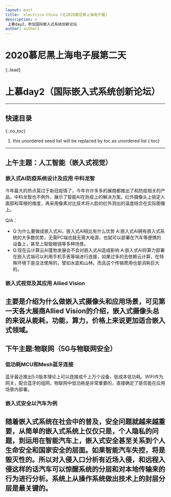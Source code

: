 ```yaml
---
layout: post
title:  electrica China (记2020慕尼黑上海电子展)
description: >
 上慕day2，参加国际嵌入式系统创新论坛
author: author1
---
```

# 2020慕尼黑上海电子展第二天
 {:.lead}


# 上慕day2（国际嵌入式系统创新论坛）
--------

## 快速目录
{:.no_toc}
1. this unordered seed list will be replaced by toc as unordered list
{:toc}

---
## 上午主题：人工智能（嵌入式视觉）

### 嵌入式AI防疫系统设计及应用 中科龙智 
今年最大的热点莫过于新冠疫情了，今年许许多多的展商都推出了和防疫相关的产品，中科龙智也不例外，展示了智能AI在防疫上的解决方案。红外摄像头上锁定人面部和耳根的维度，再采用像素对比技术将人脸的红外测出的温度结合在实际图像上。

Q/A：
- Q:为什么要做成嵌入式AI，嵌入式AI相比有什么优势 A:嵌入式AI拥有嵌入式系统的大多数优势，无需PC端也就无需大电源，也就可以部署在汽车等便携的设备上，甚至上智能眼镜等多种场景。
- Q:现在云计算云AI蓬勃发展会不会对嵌入式AI造成影响 A:嵌入式AI将算力部署在嵌入式端可以利用手机手表等端进行连接，如果过多的去依赖云计算，在特殊环境下是没法使用的，譬如水底和山林。而且这个传输费用也是消耗巨大的。
  

### 嵌入式视觉及其应用 Allied Vision
主要是介绍为什么做嵌入式摄像头和应用场景，可见第一天各大展商Allied Vision的介绍，嵌入式摄像头总的来说从能耗，功能，算力，价格上来说更加适合嵌入式领域。
--- 
## 下午主题:物联网（5G与物联网安全）

### 低功耗MCU和Mesh蓝牙连接
蓝牙最近推出5.0版本理论上可以连接成千上万个设备，低成本低功耗。WIFI作为网关，配合蓝牙的组网，物联网中低功耗是非常重要的，直接确定了是否能在应用场景内部署。

### 嵌入式安全以汽车为例
随着嵌入式系统在社会中的普及，安全问题就越来越重要，从简单的嵌入式系统上仅仅只是，个人隐私的问题，到运用在智能汽车上，嵌入式安全甚至关系到个人生命安全和国家安全的层面。如果智能汽车失控，将是毁灭性的。所以对入侵入口分析有近场入侵，和远程入侵这样的话汽车可以惊醒系统的分层和对本地传输来的行为进行分析。系统上从操作系统做出技术上的封层分层是最关键的。
---
